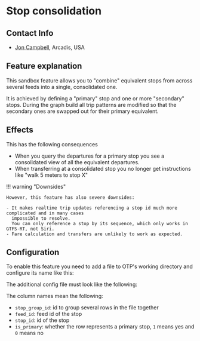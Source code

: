 <!--
  NOTE! Part of this document is generated. Make sure you edit the template, not the generated doc.

   - Template directory is:  /doc-templates
   - Generated directory is: /docs 
-->
# Stop consolidation

## Contact Info

- [Jon Campbell](mailto:jon.campbell@arcadis.com), Arcadis, USA

## Feature explanation

This sandbox feature allows you to "combine" equivalent stops from across several feeds into a single,
consolidated one. 

It is achieved by defining a "primary" stop and one or more "secondary" stops. During the graph
build all trip patterns are modified so that the secondary ones are swapped out for their
primary equivalent.

## Effects

This has the following consequences 

- When you query the departures for a primary stop you see a consolidated view of all the equivalent departures.
- When transferring at a consolidated stop you no longer get instructions like "walk 5 meters to stop X"

!!! warning "Downsides"

    However, this feature has also severe downsides:

    - It makes realtime trip updates referencing a stop id much more complicated and in many cases 
      impossible to resolve. 
      You can only reference a stop by its sequence, which only works in GTFS-RT, not Siri.
    - Fare calculation and transfers are unlikely to work as expected.


## Configuration

To enable this feature you need to add a file to OTP's working directory and configure
its name like this:

<!-- INSERT: config -->

The additional config file must look like the following:

<!-- INSERT: file -->

The column names mean the following:

- `stop_group_id`: id to group several rows in the file together
- `feed_id`: feed id of the stop
- `stop_id`: id of the stop
- `is_primary`: whether the row represents a primary stop, `1` means yes and `0` means no

